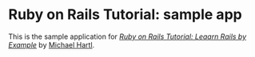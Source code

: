 # Ruby on Rails Tutorial: sample app

This is the sample application for 
[*Ruby on Rails Tutorial: Leaarn Rails by Example*](http://railstutorial.org/)
by [Michael Hartl](http://michaelhartl.com/).